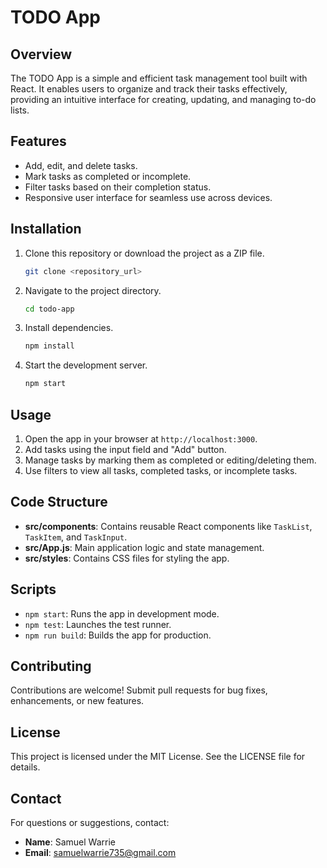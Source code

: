 # TODO App

## Overview
The TODO App is a simple and efficient task management tool built with React. It enables users to organize and track their tasks effectively, providing an intuitive interface for creating, updating, and managing to-do lists.

## Features
- Add, edit, and delete tasks.
- Mark tasks as completed or incomplete.
- Filter tasks based on their completion status.
- Responsive user interface for seamless use across devices.

## Installation
1. Clone this repository or download the project as a ZIP file.
   ```bash
   git clone <repository_url>
   ```
2. Navigate to the project directory.
   ```bash
   cd todo-app
   ```
3. Install dependencies.
   ```bash
   npm install
   ```
4. Start the development server.
   ```bash
   npm start
   ```

## Usage
1. Open the app in your browser at `http://localhost:3000`.
2. Add tasks using the input field and "Add" button.
3. Manage tasks by marking them as completed or editing/deleting them.
4. Use filters to view all tasks, completed tasks, or incomplete tasks.

## Code Structure
- **src/components**: Contains reusable React components like `TaskList`, `TaskItem`, and `TaskInput`.
- **src/App.js**: Main application logic and state management.
- **src/styles**: Contains CSS files for styling the app.

## Scripts
- `npm start`: Runs the app in development mode.
- `npm test`: Launches the test runner.
- `npm run build`: Builds the app for production.

## Contributing
Contributions are welcome! Submit pull requests for bug fixes, enhancements, or new features.

## License
This project is licensed under the MIT License. See the LICENSE file for details.

## Contact
For questions or suggestions, contact:
- **Name**: Samuel Warrie
- **Email**: [samuelwarrie735@gmail.com](mailto:samuelwarrie735@gmail.com)

